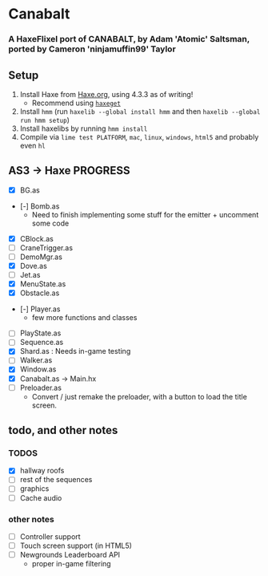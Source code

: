 # Canabalt
### A HaxeFlixel port of CANABALT, by Adam 'Atomic' Saltsman, ported by Cameron 'ninjamuffin99' Taylor

## Setup

1. Install Haxe from [Haxe.org](https://haxe.org), using 4.3.3 as of writing!
    - Recommend using [`haxeget`](https://github.com/l0go/haxeget)
2. Install `hmm` (run `haxelib --global install hmm` and then `haxelib --global run hmm setup`)
3. Install haxelibs by running `hmm install`
4. Compile via `lime test PLATFORM`, `mac`, `linux`, `windows`, `html5` and probably even `hl` 


## AS3 -> Haxe PROGRESS

- [X] BG.as
- [-] Bomb.as
    - Need to finish implementing some stuff for the emitter + uncomment some code
- [X] CBlock.as
- [ ] CraneTrigger.as
- [ ] DemoMgr.as
- [X] Dove.as
- [ ] Jet.as
- [X] MenuState.as
- [X] Obstacle.as
- [-] Player.as
    - few more functions and classes
- [ ] PlayState.as
- [ ] Sequence.as
- [X] Shard.as : Needs in-game testing
- [ ] Walker.as
- [X] Window.as
- [X] Canabalt.as -> Main.hx
- [ ] Preloader.as 
    - Convert / just remake the preloader, with a button to load the title screen.

## todo, and other notes
### TODOS
- [X] hallway roofs
- [ ] rest of the sequences
- [ ] graphics
- [ ] Cache audio

### other notes
- [ ] Controller support
- [ ] Touch screen support (in HTML5)
- [ ] Newgrounds Leaderboard API
    - proper in-game filtering